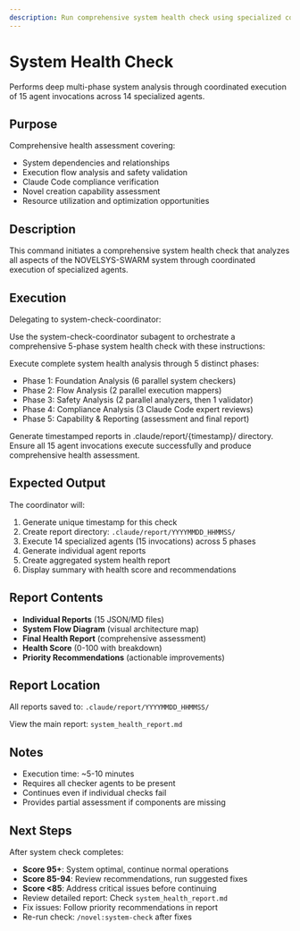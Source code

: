 ```yaml
---
description: Run comprehensive system health check using specialized coordinator
---
```


# System Health Check

Performs deep multi-phase system analysis through coordinated execution of 15 agent invocations across 14 specialized agents.

## Purpose

Comprehensive health assessment covering:
- System dependencies and relationships
- Execution flow analysis and safety validation
- Claude Code compliance verification
- Novel creation capability assessment
- Resource utilization and optimization opportunities

## Description

This command initiates a comprehensive system health check that analyzes all aspects of the NOVELSYS-SWARM system through coordinated execution of specialized agents.

## Execution

Delegating to system-check-coordinator:

Use the system-check-coordinator subagent to orchestrate a comprehensive 5-phase system health check with these instructions:

Execute complete system health analysis through 5 distinct phases:
- Phase 1: Foundation Analysis (6 parallel system checkers)
- Phase 2: Flow Analysis (2 parallel execution mappers)
- Phase 3: Safety Analysis (2 parallel analyzers, then 1 validator)
- Phase 4: Compliance Analysis (3 Claude Code expert reviews)
- Phase 5: Capability & Reporting (assessment and final report)

Generate timestamped reports in .claude/report/{timestamp}/ directory.
Ensure all 15 agent invocations execute successfully and produce comprehensive health assessment.

## Expected Output

The coordinator will:
1. Generate unique timestamp for this check
2. Create report directory: `.claude/report/YYYYMMDD_HHMMSS/`
3. Execute 14 specialized agents (15 invocations) across 5 phases
4. Generate individual agent reports
5. Create aggregated system health report
6. Display summary with health score and recommendations

## Report Contents

- **Individual Reports** (15 JSON/MD files)
- **System Flow Diagram** (visual architecture map)
- **Final Health Report** (comprehensive assessment)
- **Health Score** (0-100 with breakdown)
- **Priority Recommendations** (actionable improvements)

## Report Location

All reports saved to: `.claude/report/YYYYMMDD_HHMMSS/`

View the main report: `system_health_report.md`

## Notes

- Execution time: ~5-10 minutes
- Requires all checker agents to be present
- Continues even if individual checks fail
- Provides partial assessment if components are missing

## Next Steps

After system check completes:
- **Score 95+**: System optimal, continue normal operations
- **Score 85-94**: Review recommendations, run suggested fixes
- **Score <85**: Address critical issues before continuing
- Review detailed report: Check `system_health_report.md`
- Fix issues: Follow priority recommendations in report
- Re-run check: `/novel:system-check` after fixes
